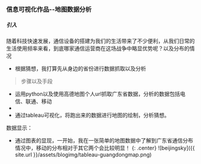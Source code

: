 ### 信息可视化作品--地图数据分析
##### 引入
随着科技快速发展，通信设备的搭建为我们的生活带来了不少便利，从我们日常的生活使用频率来看，到底哪家通信运营商在这场战争中略显优势呢？以及分布的情况
* 根据猜想，我打算先从身边的省份进行数据抓取以及分析
> 步骤以及手段
* 运用python以及使用高德地图个人url抓取广东省数据，分析的数据包括电信、联通、移动
* 
* 通过tableau可视化，将跑出来的数据进行地图的绘制，分析猜想。

数据显示：
* 通过图表的显现，一开始，我在一张简单的地图数据中了解到广东省通信分布情况中，移动的分布相对于其它两个会比较明显！
{: .center} ![beijingsky]({{ site.url }}/assets/blogimg/tableau-guangdongmap.png)